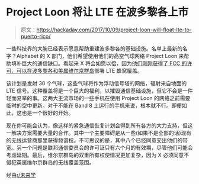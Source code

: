 # Project Loon 将让 LTE 在波多黎各上市

> 原文：<https://hackaday.com/2017/10/09/project-loon-will-float-lte-to-puerto-rico/>

一些科技界的大腕已经表示愿意帮助重建波多黎各的基础设施。名单上最新的名字？Alphabet 的 X 部门，他们希望使用他们的高空气球网络 Project Loon 来帮助填补巨大的通信缺口。看起来 X 将会如愿以偿，因为[他们刚刚获得了 FCC 的许可，可以在波多黎各和美属维尔京群岛](https://9to5google.com/2017/10/06/alphabet-x-project-loon-puerto-rico/)部署 LTE 蜂窝覆盖。

该计划是发射 30 个气球，这些气球将作为浮动信号塔的网络，辐射来自地面的 LTE 信号。这种覆盖将是一个巨大的福利，以摧毁通信基础设施，但它不会是一件轻而易举的事。这两大主流市场的一些手机在使用 Project Loon 的网络之前需要临时的空中更新。对于不能在 Band 8 上运行的手机来说，根本就不行。即便如此，这也是一个很好的开始。

现在你可能会认为，像这样的紧急通信恢复计划会得到所有各方的大力支持，但这一解决方案需要大量的合作。其中一个主要障碍是从一些(如果不是全部的话)现有的无线运营商那里获得频谱权。不可思议的是，其中八个已经同意交出他们的带宽。另一个问题是联邦通信委员会的许可证只有六个月的有效期，尽管他们可能会考虑延期。最后，维尔京群岛的双重所有权使情况更加复杂，因为 X 必须同意不侵犯英属维尔京群岛的无线覆盖范围。

经由[r/未来学](https://www.reddit.com/r/Futurology/comments/74sme1/alphabets_project_loon_authorized_to_deploy/)
